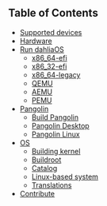 <!-- This is the TOC that appears on the website. 
Links should use /docs and not .md extension. 
V7.2-rc5-->
## Table of Contents

- [Supported devices](docs/supported-devices.md)
- [Hardware](docs/hardware)
- [Run dahliaOS](docs/run%20dahliaOS)
  * [x86_64-efi](docs/run%20dahliaOS/x86_64-efi.md)
  * [x86_32-efi](docs/run%20dahliaOS/x86_32-efi.md)
  * [x86_64-legacy](docs/run%20dahliaOS/x86_64-legacy.md)
  * [QEMU](docs/run%20dahliaOS/qemu.md)
  * [AEMU](docs/run%20dahliaOS/aemu.md)
  * [PEMU](docs/run%20dahliaOS/pemu.md)
- [Pangolin](docs/pangolin)
  * [Build Pangolin](docs/pangolin/build_pangolin.md)
  * [Pangolin Desktop](docs/pangolin/Pangolin-Desktop.md)
  * [Pangolin Linux](docs/pangolin/pangolin-linux.md)
- [OS](docs/os)
  * [Building kernel](docs/os/kernel/building_kernel.md)
  * [Buildroot](docs/os/build/buildroot.md)
  * [Catalog](docs/os/catalog/catalog.md)
  * [Linux-based system](docs/os/linux-based.md)
  * [Translations](docs/os/translations/translation.md)
- [Contribute](docs/CONTRIBUTING.md)
